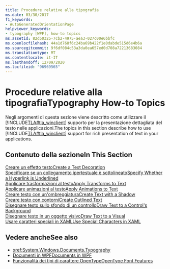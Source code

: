 ```yaml
---
title: Procedure relative alla tipografia
ms.date: 03/30/2017
f1_keywords:
- AutoGeneratedOrientationPage
helpviewer_keywords:
- typography [WPF], how-to topics
ms.assetid: 82d50325-7cb2-4975-aea3-027c00e6bbfc
ms.openlocfilehash: 44a1d768f6c24ba69b422f1e0dabde515d6e4b6a
ms.sourcegitcommit: 9f6df084c53a3da0ea657ed0d708a72213683084
ms.translationtype: MT
ms.contentlocale: it-IT
ms.lasthandoff: 12/09/2020
ms.locfileid: "96969565"
---
```

# <a name="typography-how-to-topics"></a><span data-ttu-id="77a7e-102">Procedure relative alla tipografia</span><span class="sxs-lookup"><span data-stu-id="77a7e-102">Typography How-to Topics</span></span>
<span data-ttu-id="77a7e-103">Negli argomenti di questa sezione viene descritto come utilizzare il [!INCLUDE[TLA#tla_winclient](../../../includes/tlasharptla-winclient-md.md)] supporto per la presentazione dettagliata del testo nelle applicazioni.</span><span class="sxs-lookup"><span data-stu-id="77a7e-103">The topics in this section describe how to use [!INCLUDE[TLA#tla_winclient](../../../includes/tlasharptla-winclient-md.md)] support for rich presentation of text in your applications.</span></span>  
  
## <a name="in-this-section"></a><span data-ttu-id="77a7e-104">Contenuto della sezione</span><span class="sxs-lookup"><span data-stu-id="77a7e-104">In This Section</span></span>  
 [<span data-ttu-id="77a7e-105">Creare un effetto testo</span><span class="sxs-lookup"><span data-stu-id="77a7e-105">Create a Text Decoration</span></span>](how-to-create-a-text-decoration.md)  
 [<span data-ttu-id="77a7e-106">Specificare se un collegamento ipertestuale è sottolineato</span><span class="sxs-lookup"><span data-stu-id="77a7e-106">Specify Whether a Hyperlink is Underlined</span></span>](how-to-specify-whether-a-hyperlink-is-underlined.md)  
 [<span data-ttu-id="77a7e-107">Applicare trasformazioni al testo</span><span class="sxs-lookup"><span data-stu-id="77a7e-107">Apply Transforms to Text</span></span>](how-to-apply-transforms-to-text.md)  
 [<span data-ttu-id="77a7e-108">Applicare animazioni al testo</span><span class="sxs-lookup"><span data-stu-id="77a7e-108">Apply Animations to Text</span></span>](how-to-apply-animations-to-text.md)  
 [<span data-ttu-id="77a7e-109">Creare testo con un'ombreggiatura</span><span class="sxs-lookup"><span data-stu-id="77a7e-109">Create Text with a Shadow</span></span>](how-to-create-text-with-a-shadow.md)  
 [<span data-ttu-id="77a7e-110">Creare testo con contorni</span><span class="sxs-lookup"><span data-stu-id="77a7e-110">Create Outlined Text</span></span>](how-to-create-outlined-text.md)  
 [<span data-ttu-id="77a7e-111">Disegnare testo sullo sfondo di un controllo</span><span class="sxs-lookup"><span data-stu-id="77a7e-111">Draw Text to a Control's Background</span></span>](how-to-draw-text-to-a-control-background.md)  
 [<span data-ttu-id="77a7e-112">Disegnare testo in un oggetto visivo</span><span class="sxs-lookup"><span data-stu-id="77a7e-112">Draw Text to a Visual</span></span>](how-to-draw-text-to-a-visual.md)  
 [<span data-ttu-id="77a7e-113">Usare caratteri speciali in XAML</span><span class="sxs-lookup"><span data-stu-id="77a7e-113">Use Special Characters in XAML</span></span>](how-to-use-special-characters-in-xaml.md)  
  
## <a name="see-also"></a><span data-ttu-id="77a7e-114">Vedere anche</span><span class="sxs-lookup"><span data-stu-id="77a7e-114">See also</span></span>

- <xref:System.Windows.Documents.Typography>
- [<span data-ttu-id="77a7e-115">Documenti in WPF</span><span class="sxs-lookup"><span data-stu-id="77a7e-115">Documents in WPF</span></span>](documents-in-wpf.md)
- [<span data-ttu-id="77a7e-116">Funzionalità dei tipi di carattere OpenType</span><span class="sxs-lookup"><span data-stu-id="77a7e-116">OpenType Font Features</span></span>](opentype-font-features.md)
